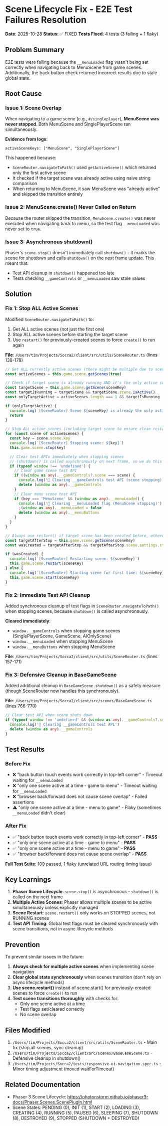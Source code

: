 # Scene Lifecycle Fix - E2E Test Failures Resolution

**Date**: 2025-10-28
**Status**: ✅ FIXED
**Tests Fixed**: 4 tests (3 failing + 1 flaky)

## Problem Summary

E2E tests were failing because the `__menuLoaded` flag wasn't being set correctly when navigating back to MenuScene from game scenes. Additionally, the back button check returned incorrect results due to stale global state.

## Root Cause

### Issue 1: Scene Overlap
When navigating to a game scene (e.g., `#/singleplayer`), **MenuScene was never stopped**. Both MenuScene and SinglePlayerScene ran simultaneously.

**Evidence from logs**:
```
activeSceneKeys: ["MenuScene", "SinglePlayerScene"]
```

This happened because:
- `SceneRouter.navigateToPath()` used `getActiveScene()` which returned only the first active scene
- It checked if the target scene was already active using naive string comparison
- When returning to MenuScene, it saw MenuScene was "already active" and skipped the transition entirely

### Issue 2: MenuScene.create() Never Called on Return
Because the router skipped the transition, `MenuScene.create()` was never executed when navigating back to menu, so the test flag `__menuLoaded` was never set to `true`.

### Issue 3: Asynchronous shutdown()
Phaser's `scene.stop()` doesn't immediately call `shutdown()` - it marks the scene for shutdown and calls `shutdown()` on the next frame update. This meant that:
- Test API cleanup in `shutdown()` happened too late
- Tests checking `__gameControls` or `__menuLoaded` saw stale values

## Solution

### Fix 1: Stop ALL Active Scenes
Modified `SceneRouter.navigateToPath()` to:
1. Get ALL active scenes (not just the first one)
2. Stop ALL active scenes before starting the target scene
3. Use `restart()` for previously-created scenes to force `create()` to run again

**File**: `/Users/tim/Projects/Socca2/client/src/utils/SceneRouter.ts` (lines 138-178)

```typescript
// Get ALL currently active scenes (there might be multiple due to scene overlap)
const activeScenes = this.game.scene.getScenes(true)

// Check if target scene is already running AND it's the only active scene
const targetScene = this.game.scene.getScene(sceneKey)
const targetIsRunning = targetScene && targetScene.scene.isActive()
const onlyTargetActive = activeScenes.length === 1 && targetIsRunning

if (onlyTargetActive) {
  console.log(`[SceneRouter] Scene ${sceneKey} is already the only active scene, skipping`)
  return
}

// Stop ALL active scenes (including target scene to ensure clean restart)
for (const scene of activeScenes) {
  const key = scene.scene.key
  console.log(`[SceneRouter] Stopping scene: ${key}`)
  this.game.scene.stop(key)

  // Clear test APIs immediately when stopping scenes
  // (shutdown() is called asynchronously on next frame, so we do this now)
  if (typeof window !== 'undefined') {
    // Clear game scene test API
    if ((window as any).__gameControls?.scene === scene) {
      console.log('🧹 Clearing __gameControls test API (scene stopping)')
      delete (window as any).__gameControls
    }
    // Clear menu scene test API
    if (key === 'MenuScene' && (window as any).__menuLoaded) {
      console.log('🧹 Clearing __menuLoaded flag (MenuScene stopping)')
      ;(window as any).__menuLoaded = false
      delete (window as any).__menuButtons
    }
  }
}

// Always use restart() if target scene has been created before, otherwise use start()
const targetAfterStop = this.game.scene.getScene(sceneKey)
const wasCreated = targetAfterStop && targetAfterStop.scene.settings.status === Phaser.Scenes.STOPPED

if (wasCreated) {
  console.log(`[SceneRouter] Restarting scene: ${sceneKey}`)
  this.game.scene.restart(sceneKey)
} else {
  console.log(`[SceneRouter] Starting scene for first time: ${sceneKey}`)
  this.game.scene.start(sceneKey)
}
```

### Fix 2: Immediate Test API Cleanup
Added synchronous cleanup of test flags in `SceneRouter.navigateToPath()` when stopping scenes, because `shutdown()` is called asynchronously.

**Cleared immediately**:
- `window.__gameControls` when stopping game scenes (SinglePlayerScene, GameScene, AIOnlyScene)
- `window.__menuLoaded` when stopping MenuScene
- `window.__menuButtons` when stopping MenuScene

**File**: `/Users/tim/Projects/Socca2/client/src/utils/SceneRouter.ts` (lines 157-171)

### Fix 3: Defensive Cleanup in BaseGameScene
Added additional cleanup in `BaseGameScene.shutdown()` as a safety measure (though SceneRouter now handles this synchronously).

**File**: `/Users/tim/Projects/Socca2/client/src/scenes/BaseGameScene.ts` (lines 766-770)

```typescript
// Clear test API when scene shuts down
if (typeof window !== 'undefined' && (window as any).__gameControls?.scene === this) {
  console.log('🧹 Clearing __gameControls test API')
  delete (window as any).__gameControls
}
```

## Test Results

### Before Fix
- ❌ "back button touch events work correctly in top-left corner" - Timeout waiting for `__menuLoaded`
- ❌ "only one scene active at a time - game to menu" - Timeout waiting for `__menuLoaded`
- ❌ "browser back/forward does not cause scene overlap" - Failed assertions
- ⚠️ "only one scene active at a time - menu to game" - Flaky (sometimes `__menuLoaded` didn't clear)

### After Fix
- ✅ "back button touch events work correctly in top-left corner" - **PASS**
- ✅ "only one scene active at a time - game to menu" - **PASS**
- ✅ "only one scene active at a time - menu to game" - **PASS**
- ✅ "browser back/forward does not cause scene overlap" - **PASS**

**Full Test Suite**: 109 passed, 1 flaky (unrelated URL routing timing issue)

## Key Learnings

1. **Phaser Scene Lifecycle**: `scene.stop()` is asynchronous - `shutdown()` is called on the next frame
2. **Multiple Active Scenes**: Phaser allows multiple scenes to be active simultaneously unless explicitly managed
3. **Scene Restart**: `scene.restart()` only works on STOPPED scenes, not RUNNING scenes
4. **Test API Timing**: Global test flags must be cleared synchronously with scene transitions, not in async lifecycle methods

## Prevention

To prevent similar issues in the future:

1. **Always check for multiple active scenes** when implementing scene navigation
2. **Clear global state synchronously** when scenes transition (don't rely on async lifecycle methods)
3. **Use scene.restart()** instead of scene.start() for previously-created scenes to force `create()` to run
4. **Test scene transitions thoroughly** with checks for:
   - Only one scene active at a time
   - Test flags set/cleared correctly
   - No scene overlap

## Files Modified

1. `/Users/tim/Projects/Socca2/client/src/utils/SceneRouter.ts` - Main fix (stop all scenes, sync cleanup)
2. `/Users/tim/Projects/Socca2/client/src/scenes/BaseGameScene.ts` - Defensive cleanup in shutdown()
3. `/Users/tim/Projects/Socca2/tests/responsive-ui-navigation.spec.ts` - Minor timing adjustment (moved waitForTimeout)

## Related Documentation

- Phaser 3 Scene Lifecycle: https://photonstorm.github.io/phaser3-docs/Phaser.Scenes.ScenePlugin.html
- Scene States: PENDING (0), INIT (1), START (2), LOADING (3), CREATING (4), RUNNING (5), PAUSED (6), SLEEPING (7), SHUTDOWN (8), DESTROYED (9), STOPPED (SHUTDOWN + DESTROYED)
